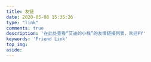 ```yaml
---
title: 友链
date: 2020-05-08 15:35:26
type: "link"
comments: true
description: '在此处查看“艾迪的小栈”的友情链接列表，欢迎PY'
keywords: 'Friend Link'
top_img: 
aside: 
---
```

